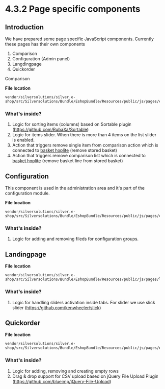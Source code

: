 #  4.3.2 Page specific components 

## Introduction

We have prepared some page specific JavaScript components. Currently these pages has their own components

1.  Comparison
2.  Configuration (Admin panel)
3.  Langdingpage
4.  Quickorder

Comparison

**File location**

``` 
vendor/silversolutions/silver.e-shop/src/Silversolutions/Bundle/EshopBundle/Resources/public/js/pages/comparison/storm.comparison.js
```

### What's inside?

1.  Logic for sorting items (columns) based on Sortable plugin (<https://github.com/RubaXa/Sortable>)
2.  Logic for items slider. When there is more than 4 items on the list slider is enabled.
3.  Action that triggers remove single item from comparison action which is connected to [basket hoplite](4.4.2-Hoplite---Basket_23560827.html) (remove stored basket)
4.  Action that triggers remove comparison list which is connected to [basket hoplite](4.4.2-Hoplite---Basket_23560827.html) (remove basket line from stored basket)  

## Configuration

This component is used in the administration area and it's part of the configuration module.

**File location**

``` 
vendor/silversolutions/silver.e-shop/src/Silversolutions/Bundle/EshopBundle/Resources/public/js/pages/configuration/configuration.js
```

### What's inside?

1.  Logic for adding and removing fileds for configuration groups.  

## Landingpage

**File location**

``` 
vendor/silversolutions/silver.e-shop/src/Silversolutions/Bundle/EshopBundle/Resources/public/js/pages/landingpage/landingpage.js
```

### What's inside?

1.  Logic for handling sliders activation inside tabs. For slider we use slick slider (<https://github.com/kenwheeler/slick>)  

## Quickorder

**File location**

``` 
vendor/silversolutions/silver.e-shop/src/Silversolutions/Bundle/EshopBundle/Resources/public/js/pages/quickorder/storm.quickorder.js
```

### What's inside?

1.  Logic for adding, removing and creating empty rows
2.  Drag & drop support for CSV upload based on jQuery File Upload Plugin (<https://github.com/blueimp/jQuery-File-Upload>)
